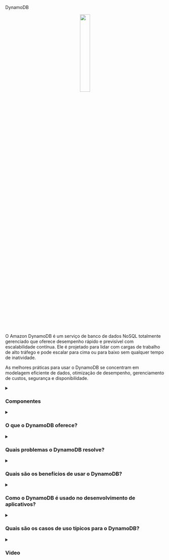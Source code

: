 DynamoDB

<div align="center">
  <img src="https://static-00.iconduck.com/assets.00/aws-dynamodb-icon-227x256-8rljy0a9.png" width="25%">
</div>
<br/>

O Amazon DynamoDB é um serviço de banco de dados NoSQL totalmente gerenciado que oferece desempenho rápido e previsível com escalabilidade contínua. Ele é projetado para lidar com cargas de trabalho de alto tráfego e pode escalar para cima ou para baixo sem qualquer tempo de inatividade.

As melhores práticas para usar o DynamoDB se concentram em modelagem eficiente de dados, otimização de desempenho, gerenciamento de custos, segurança e disponibilidade.

<details><summary><h3>Componentes</h3></summary>

#### Modelagem Eficiente de Dados

<div align="center">
  <img src="https://cdn-icons-png.flaticon.com/512/3124/3124850.png" width="25%">
</div>

A modelagem eficiente de dados no DynamoDB envolve projetar suas tabelas para suportar os padrões de consulta de sua aplicação. Considerações importantes incluem escolher a chave primária correta, usar índices secundários para flexibilidade adicional de consulta e desnormalizar dados para minimizar operações de leitura.

#### Otimização de Desempenho

<div align="center">
  <img src="https://cdn-icons-png.flaticon.com/512/9732/9732828.png" width="25%">
</div>

A otimização de desempenho concentra-se em usar as chaves de partição corretas para garantir uma distribuição de dados uniforme e minimizar as partições quentes. Também é importante usar os modos de capacidade de leitura e gravação apropriados, aproveitar o DynamoDB Streams para atualizações em tempo real e habilitar o Auto Scaling para ajustar a capacidade conforme necessário. Milhões de solicitações por segundo, trilhões de linhas, 100s de TB de armazenamento. Rápido e consistente em desempenho

#### Gerenciamento de Custos

<div align="center">
  <img src="http://cdn-icons-png.flaticon.com/512/6745/6745218.png" width="25%">
</div>

O gerenciamento de custos no DynamoDB envolve selecionar o modelo de preços correto (sob demanda ou provisionado), monitorar o uso com o AWS Cost Explorer, usar o DynamoDB Accelerator (DAX) para cargas de trabalho intensivas de leitura e aplicar TTL (Time to Live) para excluir automaticamente itens expirados e reduzir os custos de armazenamento.

#### Segurança

<div align="center">
  <img src="https://cdn-icons-png.flaticon.com/512/4744/4744315.png" width="25%">
</div>

As melhores práticas de segurança incluem o uso do AWS Identity and Access Management (IAM) para controlar o acesso aos recursos do DynamoDB, habilitar a criptografia em repouso e em trânsito, implementar controle de acesso fino com políticas do IAM e auditar regularmente sua configuração de segurança com o AWS Security Hub.

#### Disponibilidade

<div align="center">
  <img src="https://cdn-icons-png.flaticon.com/512/9614/9614483.png" width="25%">
</div>

Garantir alta disponibilidade envolve projetar suas tabelas com chaves de partição tolerantes a falhas, habilitar tabelas globais para replicação entre regiões, usar os recursos de backup e restauração do DynamoDB para proteção de dados e monitorar suas tabelas com o Amazon CloudWatch para detectar e responder rapidamente a problemas. Totalmente Gerenciado Altamente disponível com replicação em 3 AZ

</details>

<details><summary><h3>O que o DynamoDB oferece?</h3></summary>

<div align="center">
  <img src="https://cdn-icons-png.flaticon.com/512/15438/15438480.png" width="25%">
</div>

O DynamoDB oferece uma experiência de banco de dados totalmente gerenciada e serverless com segurança integrada, backup, restauração e armazenamento em cache na memória para aplicativos em escala da internet. Ele suporta modelos de dados chave-valor e de documento e fornece capacidades flexíveis de consulta com índices secundários.

</details>

<details><summary><h3>Quais problemas o DynamoDB resolve?</h3></summary>

<div align="center">
  <img src="https://cdn-icons-png.flaticon.com/512/4133/4133589.png" width="25%">
</div>  
  
O DynamoDB aborda vários desafios na gestão de bancos de dados escaláveis e de alto desempenho, incluindo:

- Gerenciamento de alto volume e baixa latência para aplicativos.
- Escalabilidade contínua com tráfego sem tempo de inatividade.
- Simplificação da

 gestão operacional com um serviço totalmente gerenciado.
- Fornecimento de recursos de segurança robustos para proteger dados sensíveis.
- Oferecimento de recuperação robusta de desastres com backup e restauração integrados.

</details>

<details><summary><h3>Quais são os benefícios de usar o DynamoDB?</h3></summary>

<div align="center">
  <img src="https://cdn-icons-png.flaticon.com/512/3588/3588592.png" width="25%">
</div>  

Alguns dos principais benefícios de usar o DynamoDB incluem:

- Escalabilidade: Escalabilidade fácil para lidar com grandes volumes de dados e altas taxas de solicitação.
- Desempenho: Fornece tempos de resposta consistentes de milissegundos de um único dígito.
- Eficiência de Custos: Oferece modelos de preços flexíveis para gerenciar custos de forma eficaz.
- Totalmente Gerenciado: Elimina a necessidade de tarefas de gerenciamento de banco de dados.
- Segurança: Oferece recursos de segurança robustos, incluindo criptografia e controle de acesso fino.

</details>

<details><summary><h3>Como o DynamoDB é usado no desenvolvimento de aplicativos?</h3></summary>

<div align="center">
  <img src="https://cdn-icons-png.flaticon.com/512/1705/1705312.png" width="25%">
</div>  

No desenvolvimento de aplicativos, o DynamoDB é usado para armazenar e recuperar dados com alta disponibilidade e durabilidade. Ele suporta aplicativos em tempo real com o DynamoDB Streams e pode ser integrado a outros serviços da AWS, como o Lambda para computação serverless, o S3 para armazenamento de dados e o CloudWatch para monitoramento.

</details>

<details><summary><h3>Quais são os casos de uso típicos para o DynamoDB?</h3></summary>

<div align="center">
  <img src="https://cdn-icons-png.flaticon.com/512/2833/2833807.png" width="25%">
</div>  
  
Os casos de uso comuns para o DynamoDB incluem:

- Plataformas de comércio eletrônico: Gerenciamento de catálogos de produtos, perfis de usuários e carrinhos de compras.
- Aplicações de jogos: Manipulação de dados de jogadores, classificações e estado do jogo.
- Aplicações IoT: Armazenamento e consulta de dados de séries temporais de dispositivos conectados.
- Plataformas de mídia social: Gerenciamento de interações de usuários, feeds de conteúdo e metadados.
- Serviços financeiros: Processamento de transações e manutenção de informações de conta.
- Análises em tempo real: Armazenamento e análise de fluxos de dados de alta velocidade.

</details>


</details>
<details><summary><h3>Video</h3></summary>
  <div align="center">
    <a href="https://www.youtube.com/watch?v=NCOySd9B6bI" target="_blank">
        <img width="640" height="360" src="https://i.ytimg.com/vi/NCOySd9B6bI/hq720.jpg" alt="Watch Video" />
    </a>
  </div>
</details>


